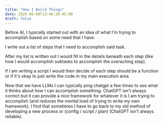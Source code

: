 ```yaml
---
title: "How I Build Things"
date: 2025-06-09T13:40:20-05:00
draft: false
---
```


Before AI, I typically started out with an idea of what I'm trying to accomplish based on some need that I have.

I write out a list of steps that I need to accomplish said task.

After my list is written out I would fill in the details beneath each step (like how I would accomplish subtasks to accomplish the overaching step).

If I am writing a script I would then decide of each step should be a function or if it's okay to just write the code in my main execution area.


Now that we have LLMs I can typically ping chatgpt a few times to see what it thinks about how I can accomplish something. ChatGPT isn't always correct but it can provide a nice framework for whatever it is I am trying to accomplish (and reduces the mental load of trying to write my own framework). I find that sometimes I have to go back to my old method of developing a new process or (config / script / plan) (ChatGPT isn't always reliable).


